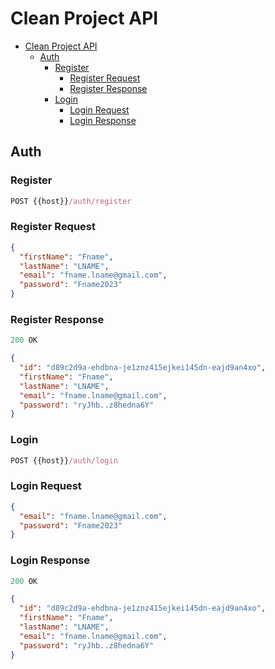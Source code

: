 # Clean Project API

- [Clean Project API](#clean-project-api)
  - [Auth](#auth)
    - [Register](#register)
      - [Register Request](#register-request)
      - [Register Response](#register-response)
    - [Login](#login)
      - [Login Request](#login-request)
      - [Login Response](#login-response)

## Auth

### Register

```js
POST {{host}}/auth/register
```

### Register Request

```json
{
  "firstName": "Fname",
  "lastName": "LNAME",
  "email": "fname.lname@gmail.com",
  "password": "Fname2023"
}
```

### Register Response

```js
200 OK
```

```json
{
  "id": "d89c2d9a-ehdbna-je1znz415ejkei145dn-eajd9an4xo",
  "firstName": "Fname",
  "lastName": "LNAME",
  "email": "fname.lname@gmail.com",
  "password": "ryJhb..z8hedna6Y"
}
```

### Login

```js
POST {{host}}/auth/login
```

### Login Request

```json
{
  "email": "fname.lname@gmail.com",
  "password": "Fname2023"
}
```

### Login Response

```js
200 OK
```

```json
{
  "id": "d89c2d9a-ehdbna-je1znz415ejkei145dn-eajd9an4xo",
  "firstName": "Fname",
  "lastName": "LNAME",
  "email": "fname.lname@gmail.com",
  "password": "ryJhb..z8hedna6Y"
}
```

